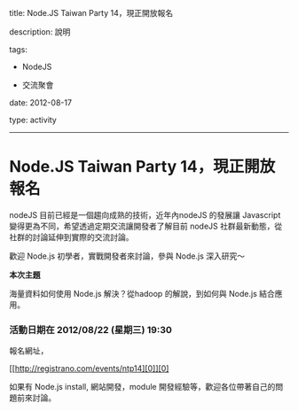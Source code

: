 title: Node.JS Taiwan Party 14，現正開放報名
description: 說明
tags:
 - NodeJS
 - 交流聚會
date: 2012-08-17
type: activity
---
# Node.JS Taiwan Party 14，現正開放報名

nodeJS 目前已經是一個趨向成熟的技術，近年內nodeJS 的發展讓 Javascript 變得更為不同，希望透過定期交流讓開發者了解目前 nodeJS 社群最新動態，從社群的討論延伸到實際的交流討論。

歡迎 Node.js 初學者，實戰開發者來討論，參與 Node.js 深入研究～

**本次主題**

海量資料如何使用 Node.js 解決？從hadoop 的解說，到如何與 Node.js 結合應用。

### 活動日期在 2012/08/22 (星期三) 19:30

報名網址，

[[http://registrano.com/events/ntp14][0]][0]

如果有 Node.js install, 網站開發，module 開發經驗等，歡迎各位帶著自己的問題前來討論。



[0]: http://registrano.com/events/ntp14